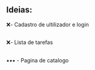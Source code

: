 ## Ideias: 

❌- Cadastro de ultilizador e login
##
❌- Lista de tarefas
##
▪️▪️▪️ - Pagina de catalogo
##
